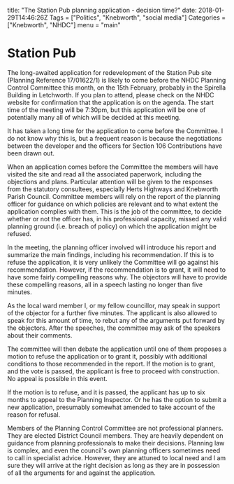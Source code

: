 title: "The Station Pub planning application - decision time?"date: 2018-01-29T14:46:26Z
Tags = ["Politics", "Knebworth", "social media"]
Categories = ["Knebworth", "NHDC"]
menu = "main"




# Station Pub

The long-awaited application for redevelopment of the Station Pub site (Planning Reference 17/01622/1) is likely to come before the NHDC Planning Control Committee this month, on the 15th February, probably in the Spirella Building in Letchworth. If you plan to attend, please check on the NHDC website for confirmation that the application is on the agenda. The start time of the meeting will be 7:30pm, but this application will be one of potentially many all of which will be decided at this meeting.

It has taken a long time for the application to come before the Committee. I do not know why this is, but a frequent reason is because the negotiations between the developer and the officers for Section 106 Contributions have been drawn out.

When an application comes before the Committee the members will have visited the site and read all the associated paperwork, including the objections and plans. Particular attention will be given to the responses from the statutory consultees, especially Herts Highways and Knebworth Parish Council. Committee members will rely on the report of the planning officer for guidance on which policies are relevant and to what extent the application complies with them. This is the job of the committee, to decide whether or not the officer has, in his professional capacity, missed any valid planning ground (i.e. breach of policy) on which the application might be refused.

In the meeting, the planning officer involved will introduce his report and summarize the main findings, including his recommendation. If this is to refuse the application, it is very unlikely the Committee will go against his recommendation. However, if the recommendation is to grant, it will need to have some fairly compelling reasons why. The objectors will have to provide these compelling reasons, all in a speech lasting no longer than five minutes.

As the local ward member I, or my fellow councillor, may speak in support of the objector for a further five minutes. The applicant is also allowed to speak for this amount of time, to rebut any of the arguments put forward by the objectors. After the speeches, the committee may ask  of the speakers about their comments.

The committee will then debate the application until one of them proposes a motion to refuse the application or to grant it, possibly with additional conditions to those recommended in the report. If the motion is to grant, and the vote is passed, the applicant is free to proceed with construction. No appeal is possible in this event.

If the motion is to refuse, and it is passed, the applicant has up to six months to appeal to the Planning Inspector. Or he has the option to submit a new application, presumably somewhat amended to take account of the reason for refusal.

Members of the Planning Control Committee are not professional planners. They are elected District Council members. They are heavily dependent on guidance from planning professionals to make their decisions. Planning law is complex, and even the council's own planning officers sometimes need to call in specialist advice. However, they are attuned to local need and I am sure they will arrive at the right decision as long as they are in possession of all the arguments for and against the application. 
